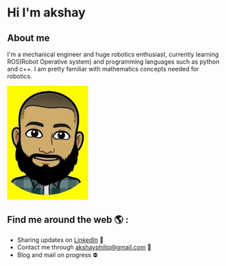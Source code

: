 # **Hi I'm akshay**
## **About me**
I'm a mechanical engineer and huge robotics enthusiast, currently learning ROS(Robot Operative system) and programming languages such as python and c++. I am pretty familiar with mathematics concepts needed for robotics.


![photo](https://github.com/akshayphilip/akshayphilip/blob/main/images/snap%20edited.jpg?raw=true)


## Find me around the web 🌎 :
* Sharing updates on [LinkedIn](https://www.linkedin.com/in/akshayphilip/) :briefcase:
* Contact me through akshayphilip@gmail.com :email:
* Blog and mail on progress :no_entry:
